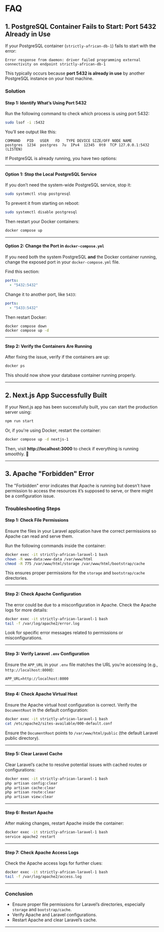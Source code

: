 # FAQ

## 1. **PostgreSQL Container Fails to Start: Port 5432 Already in Use**

If your PostgreSQL container (`strictly-african-db-1`) fails to start with the error:

```
Error response from daemon: driver failed programming external connectivity on endpoint strictly-african-db-1
```

This typically occurs because **port 5432 is already in use** by another PostgreSQL instance on your host machine.

### **Solution**

#### **Step 1: Identify What’s Using Port 5432**
Run the following command to check which process is using port 5432:

```bash
sudo lsof -i :5432
```

You’ll see output like this:

```
COMMAND   PID   USER   FD   TYPE DEVICE SIZE/OFF NODE NAME
postgres  1234  postgres  7u  IPv4  12345  0t0  TCP 127.0.0.1:5432 (LISTEN)
```

If PostgreSQL is already running, you have two options:

---

#### **Option 1: Stop the Local PostgreSQL Service**
If you don’t need the system-wide PostgreSQL service, stop it:

```bash
sudo systemctl stop postgresql
```

To prevent it from starting on reboot:

```bash
sudo systemctl disable postgresql
```

Then restart your Docker containers:

```bash
docker compose up
```

---

#### **Option 2: Change the Port in `docker-compose.yml`**
If you need both the system PostgreSQL **and** the Docker container running, change the exposed port in your `docker-compose.yml` file.

Find this section:

```yaml
ports:
  - "5432:5432"
```

Change it to another port, like `5433`:

```yaml
ports:
  - "5433:5432"
```

Then restart Docker:

```bash
docker compose down
docker compose up -d
```

---

#### **Step 2: Verify the Containers Are Running**
After fixing the issue, verify if the containers are up:

```bash
docker ps
```

This should now show your database container running properly.

---

## 2. **Next.js App Successfully Built**

If your Next.js app has been successfully built, you can start the production server using:

```bash
npm run start
```

Or, if you're using Docker, restart the container:

```bash
docker compose up -d nextjs-1
```

Then, visit **http://localhost:3000** to check if everything is running smoothly. 🚀

---

## 3. **Apache "Forbidden" Error**

The "Forbidden" error indicates that Apache is running but doesn’t have permission to access the resources it’s supposed to serve, or there might be a configuration issue.

### **Troubleshooting Steps**

#### **Step 1: Check File Permissions**
Ensure the files in your Laravel application have the correct permissions so Apache can read and serve them.

Run the following commands inside the container:

```bash
docker exec -it strictly-african-laravel-1 bash
chown -R www-data:www-data /var/www/html
chmod -R 775 /var/www/html/storage /var/www/html/bootstrap/cache
```

This ensures proper permissions for the `storage` and `bootstrap/cache` directories.

---

#### **Step 2: Check Apache Configuration**
The error could be due to a misconfiguration in Apache. Check the Apache logs for more details:

```bash
docker exec -it strictly-african-laravel-1 bash
tail -f /var/log/apache2/error.log
```

Look for specific error messages related to permissions or misconfigurations.

---

#### **Step 3: Verify Laravel `.env` Configuration**
Ensure the `APP_URL` in your `.env` file matches the URL you’re accessing (e.g., `http://localhost:8000`):

```plaintext
APP_URL=http://localhost:8000
```

---

#### **Step 4: Check Apache Virtual Host**
Ensure the Apache virtual host configuration is correct. Verify the `DocumentRoot` in the default configuration:

```bash
docker exec -it strictly-african-laravel-1 bash
cat /etc/apache2/sites-available/000-default.conf
```

Ensure the `DocumentRoot` points to `/var/www/html/public` (the default Laravel public directory).

---

#### **Step 5: Clear Laravel Cache**
Clear Laravel’s cache to resolve potential issues with cached routes or configurations:

```bash
docker exec -it strictly-african-laravel-1 bash
php artisan config:clear
php artisan cache:clear
php artisan route:clear
php artisan view:clear
```

---

#### **Step 6: Restart Apache**
After making changes, restart Apache inside the container:

```bash
docker exec -it strictly-african-laravel-1 bash
service apache2 restart
```

---

#### **Step 7: Check Apache Access Logs**
Check the Apache access logs for further clues:

```bash
docker exec -it strictly-african-laravel-1 bash
tail -f /var/log/apache2/access.log
```

---

### **Conclusion**
- Ensure proper file permissions for Laravel’s directories, especially `storage` and `bootstrap/cache`.
- Verify Apache and Laravel configurations.
- Restart Apache and clear Laravel’s cache.

-----

